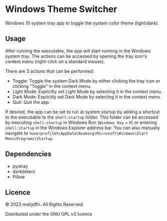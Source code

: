 # Windows Theme Switcher

Windows 10 system tray app to toggle the system color theme (light/dark).

## Usage

After running the executable, the app will start running in the Windows system tray. The actions can be accessed by opening the tray icon's context menu (right-click on a standard mouse).

There are 3 actions that can be performed:

- Toggle: Toggle the system Dark Mode by either clicking the tray icon or clicking "Toggle" in the context menu.
- Light Mode: Explicitly set Light Mode by selecting it in the context menu.
- Dark Mode: Explicitly set Dark Mode by selecting it in the context menu.
- Quit: Quit the app.

If desired, the app can be set to run at system startup by adding a shortcut to the executable to the `shell:startup` folder. This folder can be accessed by executing `shell:startup` in Windows Run (`Windows Key` + `R`) or entering `shell:startup` in the Windows Explorer address bar. You can also manually navigate to `%userprofile%\AppData\Roaming\Microsoft\Windows\Start Menu\Programs\Startup`.

## Dependencies

- pystray
- darkdetect
- Pillow

## Licence

© 2023 malijaffri. All Rights Reserved.

Distributed under the GNU GPL v3 licence
